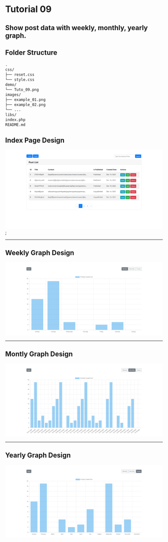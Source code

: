 # Tutorial 09

## Show post data with weekly, monthly, yearly graph.

## Folder Structure
```
.
css/
├── reset.css
└── style.css
demo/
└── Tuto_09.png
images/
├── example_01.png
├── example_02.png
└── ...
libs/
index.php
README.md
```

## Index Page Design
![index.png](demo/index.png);

<hr>

## Weekly Graph Design
![weekly.png](demo/weekly.png)

<hr>

## Montly Graph Design
![monthly.png](demo/monthly.png)

<hr>

## Yearly Graph Design
![yearly.png](demo/yearly.png)
